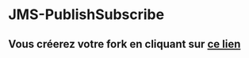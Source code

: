 # JMS-PublishSubscribe
## Vous créerez votre fork en cliquant sur <a href='https://classroom.github.com/a/MZxNLN42'>ce lien</a>
